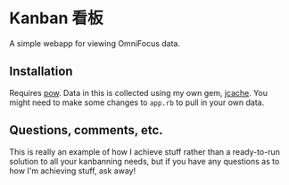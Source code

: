 # Kanban 看板

A simple webapp for viewing OmniFocus data.

## Installation

Requires [pow](http://pow.cx). Data in this is collected using my own gem, [jcache](https://github.com/jyruzicka/jcache). You might need to make some changes to `app.rb` to pull in your own data.

## Questions, comments, etc.

This is really an example of how I achieve stuff rather than a ready-to-run solution to all your kanbanning needs, but if you have any questions as to how I'm achieving stuff, ask away!